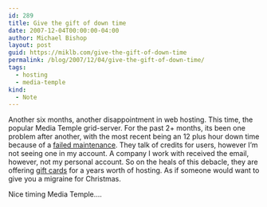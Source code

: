 ```yaml
---
id: 289
title: Give the gift of down time
date: 2007-12-04T00:00:00-04:00
author: Michael Bishop
layout: post
guid: https://miklb.com/give-the-gift-of-down-time
permalink: /blog/2007/12/04/give-the-gift-of-down-time/
tags:
  - hosting
  - media-temple
kind:
  - Note
---
```

<p>Another six months, another disappointment in web hosting.  This time, the popular Media Temple grid-server.  For the past 2+ months, its been one problem after another, with the most recent being an 12 plus hour down time because of a <a href="http://weblog.mediatemple.net/weblog/category/system-incidents/electrical-systems-maintenance-notice-nov-30th/">failed maintenance</a>.  They talk of credits for users, however I’m not seeing one in my account.  A company I work with received the email, however, not my personal account.  So on the heals of this debacle, they are offering <a href="http://weblog.mediatemple.net/weblog/2007/12/04/give-the-gift-of-web-hosting/">gift  cards</a> for a years worth of hosting.  As if someone would want to give you a migraine for Christmas.</p>

<p>Nice timing Media Temple….</p>